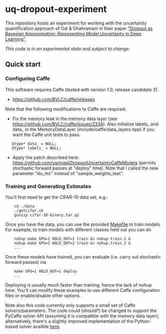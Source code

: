 # uq-dropout-experiment

This repository hosts an experiment for working with the uncertainty quantification approach of Gal & Ghahramani in their paper ["Dropout as Bayesian Approximation: Representing Model Uncertainty in Deep Learning"](http://arxiv.org/abs/1506.02142).

*This code is in an experimental state and subject to change.*


## Quick start

### Configuring Caffe
This software requires Caffe (tested with version 1.0, release candidate 2).

- https://github.com/BVLC/caffe/releases

Note that the following modifications to Caffe are required:

- Fix the memory leak in the memory data layer (see https://github.com/BVLC/caffe/issues/2334).  Also initialize labels_ and data_ in the MemoryDataLayer (include/caffe/data_layers.hpp) if you want the Caffe unit tests to pass.
```
   Dtype* data_ = NULL;
   Dtype* labels_ = NULL;
```
- Apply the patch described here: https://github.com/yaringal/DropoutUncertaintyCaffeModels (permits stochastic forward passes at "deploy" time).  Note that I called the new parameter "do_mc" instead of "sample_weights_test".


### Training and Generating Estimates
You'll first need to get the CIFAR-10 data set, e.g.:
```
    cd ./data
    ./getcifar.sh
    gunzip cifar-10-binary.tar.gz
```

Once you have the data, you can use the provided [Makefile](./Makefile) to train models.  For example, to train models with different classes held out you can do
```
    nohup make GPU=1 HOLD_OUT=1 train &> nohup.train.1 &
    nohup make GPU=2 HOLD_OUT=2 train &> nohup.train.2 &
    ...
```

Once these models have trained, you can evaluate (i.e. carry out stochastic forward passes) via
```
    make GPU=1 HOLD_OUT=1 deploy
    ...
```

Deploying is usually much faster than training, hence the lack of nohup here.
You'll can modify these examples to use different Caffe configuration files or enable/disable other options.

Note also this code currently only supports a small set of Caffe solvers/parameters.  The code could (should?) be changed to support the PyCaffe solver API (assuming it is compatible with the memory data layer); alternatively, there's a slightly improved implementation of the Python-based solver availble [here](https://github.com/mjpekala/faster-membranes).
